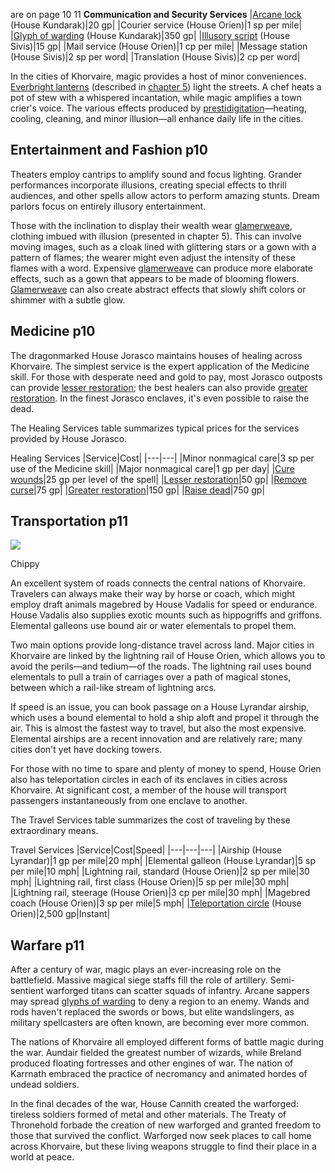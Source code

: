 are on page 10 11
**Communication and Security Services**
|[Arcane lock](https://5e.tools/spells.html#arcane%20lock_phb) (House Kundarak)|20 gp|
|Courier service (House Orien)|1 sp per mile|
|[Glyph of warding](https://5e.tools/spells.html#glyph%20of%20warding_phb) (House Kundarak)|350 gp|
|[Illusory script](https://5e.tools/spells.html#illusory%20script_phb) (House Sivis)|15 gp|
|Mail service (House Orien)|1 cp per mile|
|Message station (House Sivis)|2 sp per word|
|Translation (House Sivis)|2 cp per word|


In the cities of Khorvaire, magic provides a host of minor conveniences. [Everbright lanterns](https://5e.tools/items.html#everbright%20lantern_erlw) (described in [chapter 5](https://5e.tools/book.html#ERLW,12)) light the streets. A chef heats a pot of stew with a whispered incantation, while magic amplifies a town crier's voice. The various effects produced by [prestidigitation](https://5e.tools/spells.html#prestidigitation_phb)—heating, cooling, cleaning, and minor illusion—all enhance daily life in the cities.

## Entertainment and Fashion p10

Theaters employ cantrips to amplify sound and focus lighting. Grander performances incorporate illusions, creating special effects to thrill audiences, and other spells allow actors to perform amazing stunts. Dream parlors focus on entirely illusory entertainment.

Those with the inclination to display their wealth wear [glamerweave](https://5e.tools/items.html#glamerweave_erlw), clothing imbued with illusion (presented in chapter 5). This can involve moving images, such as a cloak lined with glittering stars or a gown with a pattern of flames; the wearer might even adjust the intensity of these flames with a word. Expensive [glamerweave](https://5e.tools/items.html#glamerweave_erlw) can produce more elaborate effects, such as a gown that appears to be made of blooming flowers. [Glamerweave](https://5e.tools/items.html#glamerweave_erlw) can also create abstract effects that slowly shift colors or shimmer with a subtle glow.

## Medicine p10

The dragonmarked House Jorasco maintains houses of healing across Khorvaire. The simplest service is the expert application of the Medicine skill. For those with desperate need and gold to pay, most Jorasco outposts can provide [lesser restoration](https://5e.tools/spells.html#lesser%20restoration_phb); the best healers can also provide [greater restoration](https://5e.tools/spells.html#greater%20restoration_phb). In the finest Jorasco enclaves, it's even possible to raise the dead.

The Healing Services table summarizes typical prices for the services provided by House Jorasco.

Healing Services
|Service|Cost|
|---|---|
|Minor nonmagical care|3 sp per use of the Medicine skill|
|Major nonmagical care|1 gp per day|
|[Cure wounds](https://5e.tools/spells.html#cure%20wounds_phb)|25 gp per level of the spell|
|[Lesser restoration](https://5e.tools/spells.html#lesser%20restoration_phb)|50 gp|
|[Remove curse](https://5e.tools/spells.html#remove%20curse_phb)|75 gp|
|[Greater restoration](https://5e.tools/spells.html#greater%20restoration_phb)|150 gp|
|[Raise dead](https://5e.tools/spells.html#raise%20dead_phb)|750 gp|

## Transportation p11

[![](https://5e.tools/img/book/ERLW/001-0-02.webp)](https://5e.tools/img/book/ERLW/001-0-02.webp "Art credit: Chippy")

Chippy

An excellent system of roads connects the central nations of Khorvaire. Travelers can always make their way by horse or coach, which might employ draft animals magebred by House Vadalis for speed or endurance. House Vadalis also supplies exotic mounts such as hippogriffs and griffons. Elemental galleons use bound air or water elementals to propel them.

Two main options provide long-distance travel across land. Major cities in Khorvaire are linked by the lightning rail of House Orien, which allows you to avoid the perils—and tedium—of the roads. The lightning rail uses bound elementals to pull a train of carriages over a path of magical stones, between which a rail-like stream of lightning arcs.

If speed is an issue, you can book passage on a House Lyrandar airship, which uses a bound elemental to hold a ship aloft and propel it through the air. This is almost the fastest way to travel, but also the most expensive. Elemental airships are a recent innovation and are relatively rare; many cities don't yet have docking towers.

For those with no time to spare and plenty of money to spend, House Orien also has teleportation circles in each of its enclaves in cities across Khorvaire. At significant cost, a member of the house will transport passengers instantaneously from one enclave to another.

The Travel Services table summarizes the cost of traveling by these extraordinary means.

Travel Services
|Service|Cost|Speed|
|---|---|---|
|Airship (House Lyrandar)|1 gp per mile|20 mph|
|Elemental galleon (House Lyrandar)|5 sp per mile|10 mph|
|Lightning rail, standard (House Orien)|2 sp per mile|30 mph|
|Lightning rail, first class (House Orien)|5 sp per mile|30 mph|
|Lightning rail, steerage (House Orien)|3 cp per mile|30 mph|
|Magebred coach (House Orien)|3 sp per mile|5 mph|
|[Teleportation circle](https://5e.tools/spells.html#teleportation%20circle_phb) (House Orien)|2,500 gp|Instant|

## Warfare p11

After a century of war, magic plays an ever-increasing role on the battlefield. Massive magical siege staffs fill the role of artillery. Semi-sentient warforged titans can scatter squads of infantry. Arcane sappers may spread [glyphs of warding](https://5e.tools/spells.html#glyph%20of%20warding_phb) to deny a region to an enemy. Wands and rods haven't replaced the swords or bows, but elite wandslingers, as military spellcasters are often known, are becoming ever more common.

The nations of Khorvaire all employed different forms of battle magic during the war. Aundair fielded the greatest number of wizards, while Breland produced floating fortresses and other engines of war. The nation of Karrnath embraced the practice of necromancy and animated hordes of undead soldiers.

In the final decades of the war, House Cannith created the warforged: tireless soldiers formed of metal and other materials. The Treaty of Thronehold forbade the creation of new warforged and granted freedom to those that survived the conflict. Warforged now seek places to call home across Khorvaire, but these living weapons struggle to find their place in a world at peace.